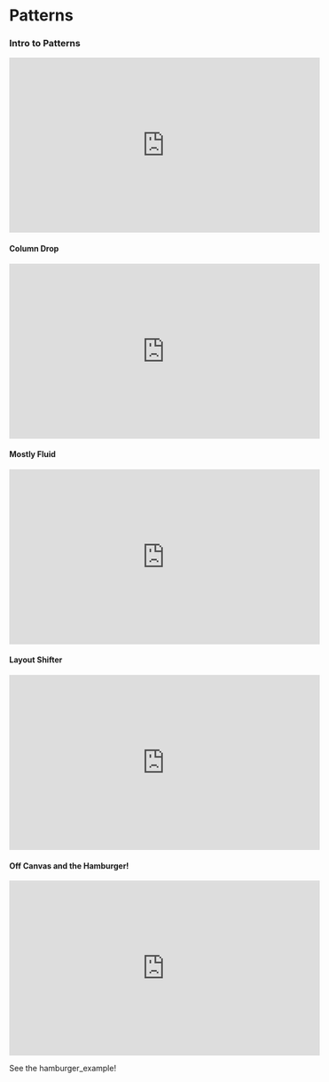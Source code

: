 # Patterns

### Intro to Patterns
<iframe width="560" height="315" src="https://www.youtube.com/embed/E9joWbeGalA" frameborder="0" allowfullscreen></iframe>

#### Column Drop
<iframe width="560" height="315" src="https://www.youtube.com/embed/YLkOC9Pwitw" frameborder="0" allowfullscreen></iframe>

#### Mostly Fluid
<iframe width="560" height="315" src="https://www.youtube.com/embed/Eh9R2nppvNY" frameborder="0" allowfullscreen></iframe>

#### Layout Shifter
<iframe width="560" height="315" src="https://www.youtube.com/embed/tZkyUL22qQA" frameborder="0" allowfullscreen></iframe>

#### Off Canvas and the Hamburger!
<iframe width="560" height="315" src="https://www.youtube.com/embed/GKCVbekz_gk" frameborder="0" allowfullscreen></iframe>

See the hamburger_example!
